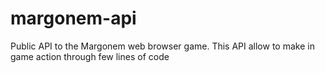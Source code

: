 # margonem-api
Public API to the Margonem web browser game. This API allow to make in game action through few lines of code
